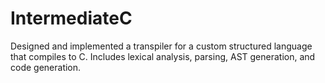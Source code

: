 # IntermediateC
Designed and implemented a transpiler for a custom structured language that compiles to C. Includes lexical analysis, parsing, AST generation, and code generation.

